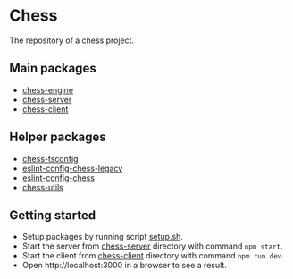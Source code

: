 # Chess

The repository of a chess project.

## Main packages

- [chess-engine](chess-engine)
- [chess-server](chess-server)
- [chess-client](chess-client)

## Helper packages

- [chess-tsconfig](chess-tsconfig)
- [eslint-config-chess-legacy](eslint-config-chess-legacy)
- [eslint-config-chess](eslint-config-chess)
- [chess-utils](chess-utils)

## Getting started

- Setup packages by running script [setup.sh](setup.sh).
- Start the server from [chess-server](chess-server) directory with command `npm start`.
- Start the client from [chess-client](chess-client) directory with command `npm run dev`.
- Open http://localhost:3000 in a browser to see a result.
